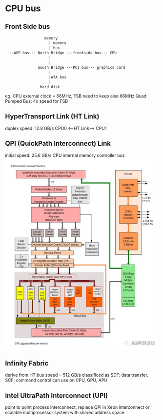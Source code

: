 # CPU bus
## Front Side bus
```
                  memory
                    | memory
                    | bus
  --AGP bus--- North Bridge ---frontside bus--- CPU
                    |
                    |
               South Bridge ---PCI bus--- graphics card
                    |
                    |ATA bus
                    |
                hard disk
```
eg.
CPU external clock = 66MHz, FSB need to keep also 66MHz
Quad Pumped Bus: 4x speed for FSB

## HyperTransport Link (HT Link)
duplex speed: 12.8 GB/s
CPU0 <--HT Link--> CPU1

## QPI (QuickPath Interconnect) Link
initial speed: 25.6 GB/s
CPU internal memory controller bus
![QPI Link](img/QPI_link.jpg)

## Infinity Fabric
derive from HT bus
speed = 512 GB/s
classificed as SDF: data transfer, SCF: command control 
can use on CPU, GPU, APU

## intel UltraPath Interconnect (UPI)
point to point process interconnect, replace QPI in Xeon
interconnect or scalable multiprocessor system with shared address space













